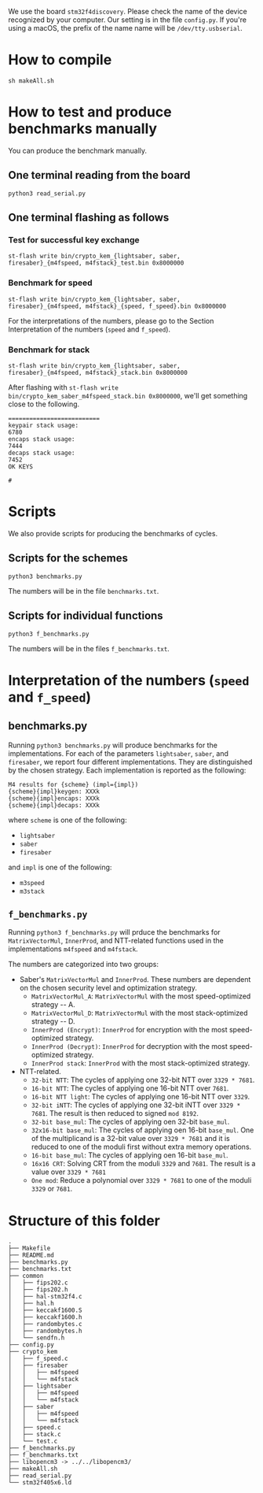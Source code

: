 
We use the board `stm32f4discovery`.
Please check the name of the device recognized by your computer.
Our setting is in the file `config.py`.
If you're using a macOS, the prefix of the name name will be `/dev/tty.usbserial`.

# How to compile
```
sh makeAll.sh
```

# How to test and produce benchmarks manually
You can produce the benchmark manually.

## One terminal reading from the board
```
python3 read_serial.py
```

## One terminal flashing as follows

### Test for successful key exchange
```
st-flash write bin/crypto_kem_{lightsaber, saber, firesaber}_{m4fspeed, m4fstack}_test.bin 0x8000000
```

### Benchmark for speed
```
st-flash write bin/crypto_kem_{lightsaber, saber, firesaber}_{m4fspeed, m4fstack}_{speed, f_speed}.bin 0x8000000
```

For the interpretations of the numbers, please go to the Section Interpretation of the numbers (`speed` and `f_speed`).

### Benchmark for stack
```
st-flash write bin/crypto_kem_{lightsaber, saber, firesaber}_{m4fspeed, m4fstack}_stack.bin 0x8000000
```

After flashing with `st-flash write bin/crypto_kem_saber_m4fspeed_stack.bin 0x8000000`, we'll get something close to the following.

```
==========================
keypair stack usage:
6780
encaps stack usage:
7444
decaps stack usage:
7452
OK KEYS

#
```

# Scripts
We also provide scripts for producing the benchmarks of cycles.

## Scripts for the schemes
```
python3 benchmarks.py
```
The numbers will be in the file `benchmarks.txt`.

## Scripts for individual functions
```
python3 f_benchmarks.py
```
The numbers will be in the files `f_benchmarks.txt`.

# Interpretation of the numbers (`speed` and `f_speed`)

## benchmarks.py
Running `python3 benchmarks.py` will produce benchmarks for the implementations. For each of the parameters `lightsaber`, `saber`, and `firesaber`, we report four different implementations. They are distinguished by the chosen strategy. Each implementation is reported as the following:
```
M4 results for {scheme} (impl={impl})
{scheme}{impl}keygen: XXXk
{scheme}{impl}encaps: XXXk
{scheme}{impl}decaps: XXXk
```
where `scheme` is one of the following:
- `lightsaber`
- `saber`
- `firesaber`

and `impl` is one of the following:
- `m3speed`
- `m3stack`

## `f_benchmarks.py`
Running `python3 f_benchmarks.py` will prduce the benchmarks for `MatrixVectorMul`, `InnerProd`, and NTT-related functions used in the implementations `m4fspeed` and `m4fstack`.

The numbers are categorized into two groups:
- Saber's `MatrixVectorMul` and `InnerProd`. These numbers are dependent on the chosen security level and optimization strategy.
    - `MatrixVectorMul_A`: `MatrixVectorMul` with the most speed-optimized strategy -- A.
    - `MatrixVectorMul_D`: `MatrixVectorMul` with the most stack-optimized strategy -- D.
    - `InnerProd (Encrypt)`: `InnerProd` for encryption with the most speed-optimized strategy.
    - `InnerProd (Decrypt)`: `InnerProd` for decryption with the most speed-optimized strategy.
    - `InnerProd stack`: `InnerProd` with the most stack-optimized strategy.
- NTT-related.
    - `32-bit NTT`: The cycles of applying one 32-bit NTT over `3329 * 7681`.
    - `16-bit NTT`: The cycles of applying one 16-bit NTT over `7681`.
    - `16-bit NTT light`: The cycles of applying one 16-bit NTT over `3329`.
    - `32-bit iNTT`: The cycles of applying one 32-bit iNTT over `3329 * 7681`. The result is then reduced to signed `mod 8192`.
    - `32-bit base_mul`: The cycles of applying oen 32-bit `base_mul`.
    - `32x16-bit base_mul`: The cycles of applying oen 16-bit `base_mul`. One of the multiplicand is a 32-bit value over `3329 * 7681` and it is reduced to one of the moduli first without extra memory operations.
    - `16-bit base_mul`: The cycles of applying oen 16-bit `base_mul`.
    - `16x16 CRT`: Solving CRT from the moduli `3329` and `7681`. The result is a value over `3329 * 7681`
    - `One mod`: Reduce a polynomial over `3329 * 7681` to one of the moduli `3329` or `7681`.


# Structure of this folder
```
.
├── Makefile
├── README.md
├── benchmarks.py
├── benchmarks.txt
├── common
│   ├── fips202.c
│   ├── fips202.h
│   ├── hal-stm32f4.c
│   ├── hal.h
│   ├── keccakf1600.S
│   ├── keccakf1600.h
│   ├── randombytes.c
│   ├── randombytes.h
│   └── sendfn.h
├── config.py
├── crypto_kem
│   ├── f_speed.c
│   ├── firesaber
│   │   ├── m4fspeed
│   │   └── m4fstack
│   ├── lightsaber
│   │   ├── m4fspeed
│   │   └── m4fstack
│   ├── saber
│   │   ├── m4fspeed
│   │   └── m4fstack
│   ├── speed.c
│   ├── stack.c
│   └── test.c
├── f_benchmarks.py
├── f_benchmarks.txt
├── libopencm3 -> ../../libopencm3/
├── makeAll.sh
├── read_serial.py
└── stm32f405x6.ld
```
